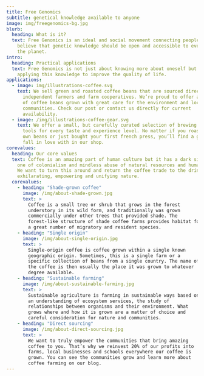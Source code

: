 ```yaml
---
title: Free Genomics
subtitle: genetical knowledge available to anyone
image: img/freegenomics-bg.jpg
blurb:
  heading: What is it?
  text: Free Genomics is an ideal and social movement connecting people who
    believe that genetic knowledge should be open and accessible to everyone on
    the planet.
intro:
  heading: Practical applications
  text: Free Genomics is not just about knowing more about oneself but also about
    applying this knowledge to improve the quality of life.
applications:
  - image: img/illustrations-coffee.svg
    text: We sell green and roasted coffee beans that are sourced directly from
      independent farmers and farm cooperatives. We’re proud to offer a variety
      of coffee beans grown with great care for the environment and local
      communities. Check our post or contact us directly for current
      availability.
  - image: /img/illustrations-coffee-gear.svg
    text: We offer a small, but carefully curated selection of brewing gear and
      tools for every taste and experience level. No matter if you roast your
      own beans or just bought your first french press, you’ll find a gadget to
      fall in love with in our shop.
corevalues:
  heading: Our core values
  text: Coffee is an amazing part of human culture but it has a dark side too –
    one of colonialism and mindless abuse of natural resources and human lives.
    We want to turn this around and return the coffee trade to the drink’s
    exhilarating, empowering and unifying nature.
  corevalues:
    - heading: "Shade-grown coffee"
      image: /img/about-shade-grown.jpg
      text: >
        Coffee is a small tree or shrub that grows in the forest
        understory in its wild form, and traditionally was grown
        commercially under other trees that provided shade. The
        forest-like structure of shade coffee farms provides habitat for
        a great number of migratory and resident species.
    - heading: "Single origin"
      image: /img/about-single-origin.jpg
      text: >
        Single-origin coffee is coffee grown within a single known
        geographic origin. Sometimes, this is a single farm or a
        specific collection of beans from a single country. The name of
        the coffee is then usually the place it was grown to whatever
        degree available.
    - heading: "Sustainable farming"
      image: /img/about-sustainable-farming.jpg
      text: >
        Sustainable agriculture is farming in sustainable ways based on
        an understanding of ecosystem services, the study of
        relationships between organisms and their environment. What
        grows where and how it is grown are a matter of choice and
        careful consideration for nature and communities.
    - heading: "Direct sourcing"
      image: /img/about-direct-sourcing.jpg
      text: >
        We want to truly empower the communities that bring amazing
        coffee to you. That’s why we reinvest 20% of our profits into
        farms, local businesses and schools everywhere our coffee is
        grown. You can see the communities grow and learn more about
        coffee farming on our blog.
---
```

